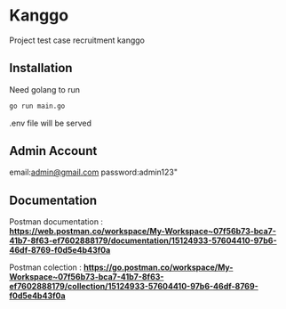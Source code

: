 # Kanggo

Project test case recruitment kanggo

## Installation

Need golang to run

```sh
go run main.go
```

.env file will be served

## Admin Account

email:admin@gmail.com
password:admin123"

## Documentation

Postman documentation :  
**https://web.postman.co/workspace/My-Workspace~07f56b73-bca7-41b7-8f63-ef7602888179/documentation/15124933-57604410-97b6-46df-8769-f0d5e4b43f0a**

Postman colection :
**https://go.postman.co/workspace/My-Workspace~07f56b73-bca7-41b7-8f63-ef7602888179/collection/15124933-57604410-97b6-46df-8769-f0d5e4b43f0a**
